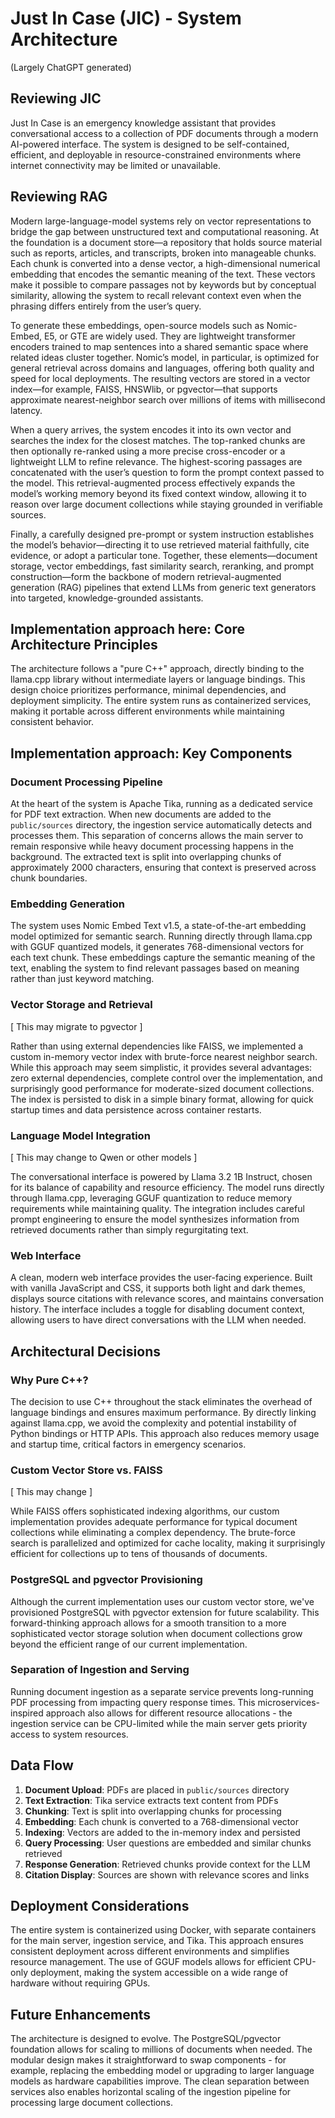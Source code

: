 # Just In Case (JIC) - System Architecture

(Largely ChatGPT generated)

## Reviewing JIC

Just In Case is an emergency knowledge assistant that provides conversational access to a collection of PDF documents through a modern AI-powered interface. The system is designed to be self-contained, efficient, and deployable in resource-constrained environments where internet connectivity may be limited or unavailable.

## Reviewing RAG

Modern large-language-model systems rely on vector representations to bridge the gap between unstructured text and computational reasoning. At the foundation is a document store—a repository that holds source material such as reports, articles, and transcripts, broken into manageable chunks. Each chunk is converted into a dense vector, a high-dimensional numerical embedding that encodes the semantic meaning of the text. These vectors make it possible to compare passages not by keywords but by conceptual similarity, allowing the system to recall relevant context even when the phrasing differs entirely from the user’s query.

To generate these embeddings, open-source models such as Nomic-Embed, E5, or GTE are widely used. They are lightweight transformer encoders trained to map sentences into a shared semantic space where related ideas cluster together. Nomic’s model, in particular, is optimized for general retrieval across domains and languages, offering both quality and speed for local deployments. The resulting vectors are stored in a vector index—for example, FAISS, HNSWlib, or pgvector—that supports approximate nearest-neighbor search over millions of items with millisecond latency.

When a query arrives, the system encodes it into its own vector and searches the index for the closest matches. The top-ranked chunks are then optionally re-ranked using a more precise cross-encoder or a lightweight LLM to refine relevance. The highest-scoring passages are concatenated with the user’s question to form the prompt context passed to the model. This retrieval-augmented process effectively expands the model’s working memory beyond its fixed context window, allowing it to reason over large document collections while staying grounded in verifiable sources.

Finally, a carefully designed pre-prompt or system instruction establishes the model’s behavior—directing it to use retrieved material faithfully, cite evidence, or adopt a particular tone. Together, these elements—document storage, vector embeddings, fast similarity search, reranking, and prompt construction—form the backbone of modern retrieval-augmented generation (RAG) pipelines that extend LLMs from generic text generators into targeted, knowledge-grounded assistants.

## Implementation approach here: Core Architecture Principles

The architecture follows a "pure C++" approach, directly binding to the llama.cpp library without intermediate layers or language bindings. This design choice prioritizes performance, minimal dependencies, and deployment simplicity. The entire system runs as containerized services, making it portable across different environments while maintaining consistent behavior.

## Implementation approach: Key Components

### Document Processing Pipeline

At the heart of the system is Apache Tika, running as a dedicated service for PDF text extraction. When new documents are added to the `public/sources` directory, the ingestion service automatically detects and processes them. This separation of concerns allows the main server to remain responsive while heavy document processing happens in the background. The extracted text is split into overlapping chunks of approximately 2000 characters, ensuring that context is preserved across chunk boundaries.

### Embedding Generation

The system uses Nomic Embed Text v1.5, a state-of-the-art embedding model optimized for semantic search. Running directly through llama.cpp with GGUF quantized models, it generates 768-dimensional vectors for each text chunk. These embeddings capture the semantic meaning of the text, enabling the system to find relevant passages based on meaning rather than just keyword matching.

### Vector Storage and Retrieval

[ This may migrate to pgvector ]

Rather than using external dependencies like FAISS, we implemented a custom in-memory vector index with brute-force nearest neighbor search. While this approach may seem simplistic, it provides several advantages: zero external dependencies, complete control over the implementation, and surprisingly good performance for moderate-sized document collections. The index is persisted to disk in a simple binary format, allowing for quick startup times and data persistence across container restarts. 

### Language Model Integration

[ This may change to Qwen or other models ]

The conversational interface is powered by Llama 3.2 1B Instruct, chosen for its balance of capability and resource efficiency. The model runs directly through llama.cpp, leveraging GGUF quantization to reduce memory requirements while maintaining quality. The integration includes careful prompt engineering to ensure the model synthesizes information from retrieved documents rather than simply regurgitating text.

### Web Interface

A clean, modern web interface provides the user-facing experience. Built with vanilla JavaScript and CSS, it supports both light and dark themes, displays source citations with relevance scores, and maintains conversation history. The interface includes a toggle for disabling document context, allowing users to have direct conversations with the LLM when needed.

## Architectural Decisions

### Why Pure C++?

The decision to use C++ throughout the stack eliminates the overhead of language bindings and ensures maximum performance. By directly linking against llama.cpp, we avoid the complexity and potential instability of Python bindings or HTTP APIs. This approach also reduces memory usage and startup time, critical factors in emergency scenarios.

### Custom Vector Store vs. FAISS

[ This may change ]

While FAISS offers sophisticated indexing algorithms, our custom implementation provides adequate performance for typical document collections while eliminating a complex dependency. The brute-force search is parallelized and optimized for cache locality, making it surprisingly efficient for collections up to tens of thousands of documents.

### PostgreSQL and pgvector Provisioning

Although the current implementation uses our custom vector store, we've provisioned PostgreSQL with pgvector extension for future scalability. This forward-thinking approach allows for a smooth transition to a more sophisticated vector storage solution when document collections grow beyond the efficient range of our current implementation.

### Separation of Ingestion and Serving

Running document ingestion as a separate service prevents long-running PDF processing from impacting query response times. This microservices-inspired approach also allows for different resource allocations - the ingestion service can be CPU-limited while the main server gets priority access to system resources.

## Data Flow

1. **Document Upload**: PDFs are placed in `public/sources` directory
2. **Text Extraction**: Tika service extracts text content from PDFs
3. **Chunking**: Text is split into overlapping chunks for processing
4. **Embedding**: Each chunk is converted to a 768-dimensional vector
5. **Indexing**: Vectors are added to the in-memory index and persisted
6. **Query Processing**: User questions are embedded and similar chunks retrieved
7. **Response Generation**: Retrieved chunks provide context for the LLM
8. **Citation Display**: Sources are shown with relevance scores and links

## Deployment Considerations

The entire system is containerized using Docker, with separate containers for the main server, ingestion service, and Tika. This approach ensures consistent deployment across different environments and simplifies resource management. The use of GGUF models allows for efficient CPU-only deployment, making the system accessible on a wide range of hardware without requiring GPUs.

## Future Enhancements

The architecture is designed to evolve. The PostgreSQL/pgvector foundation allows for scaling to millions of documents when needed. The modular design makes it straightforward to swap components - for example, replacing the embedding model or upgrading to larger language models as hardware capabilities improve. The clean separation between services also enables horizontal scaling of the ingestion pipeline for processing large document collections.
